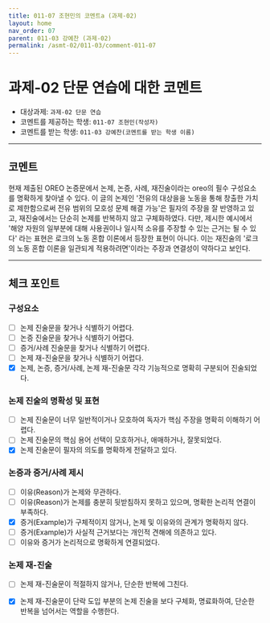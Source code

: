 ```yaml
---
title: 011-07 조현민의 코멘트a (과제-02) 
layout: home
nav_order: 07
parent: 011-03 강예찬 (과제-02)
permalink: /asmt-02/011-03/comment-011-07
---
```


# 과제-02 단문 연습에 대한 코멘트

- 대상과제: `과제-02 단문 연습`
- 코멘트를 제공하는 학생: `011-07 조현민(작성자)` 
- 코멘트를 받는 학생: `011-03 강예찬(코멘트를 받는 학생 이름)` 

---

## 코멘트

현재 제출된 OREO 논증문에서 논제, 논증, 사례, 재진술이라는 oreo의 필수 구성요소를 명확하게 찾아낼 수 있다. 이 글의 논제인 '전유의 대상을을 노동을 통해 창출한 가치로 제한함으로써 전유 범위의 모호성 문제 해결 가능'은 필자의 주장을 잘 반영하고 있고, 재진술에서는 단순히 논제를 반복하지 않고 구체화하였다. 다만, 제시한 예시에서 '해양 자원의 일부분에 대해 사용권이나 일시적 소유를 주장할 수 있는 근거는 될 수 있다' 라는 표현은 로크의 노동 혼합 이론에서 등장한 표현이 아니다. 이는 재진술의 '로크의 노동 혼합 이론을 일관되게 적용하려면'이라는 주장과 연결성이 약하다고 보인다.  

---

## 체크 포인트

### **구성요소**
- [ ] 논제 진술문을 찾거나 식별하기 어렵다.
- [ ] 논증 진술문을 찾거나 식별하기 어렵다.
- [ ] 증거/사례 진술문을 찾거나 식별하기 어렵다.
- [ ] 논제 재-진술문을 찾거나 식별하기 어렵다.
- [x] 논제, 논증, 증거/사례, 논제 재-진술문 각각 기능적으로 명확히 구분되어 진술되었다.

### **논제 진술의 명확성 및 표현**  
- [ ] 논제 진술문이 너무 일반적이거나 모호하여 독자가 핵심 주장을 명확히 이해하기 어렵다.  
- [ ] 논제 진술문의 핵심 용어 선택이 모호하거나, 애매하거나, 잘못되었다.  
- [x] 논제 진술문이 필자의 의도를 명확하게 전달하고 있다.  

### **논증과 증거/사례 제시**  
- [ ] 이유(Reason)가 논제와 무관하다.
- [ ] 이유(Reason)가 논제를 충분히 뒷받침하지 못하고 있으며, 명확한 논리적 연결이 부족하다.  
- [x] 증거(Example)가 구체적이지 않거나, 논제 및 이유와의 관계가 명확하지 않다. 
- [ ] 증거(Example)가 사실적 근거보다는 개인적 견해에 의존하고 있다.  
- [ ] 이유와 증거가 논리적으로 명확하게 연결되었다.  

### **논제 재-진술**  
- [ ] 논제 재-진술문이 적절하지 않거나, 단순한 반복에 그친다.   
- [x] 논제 재-진술문이 단락 도입 부분의 논제 진술을 보다 구체화, 명료화하여, 단순한 반복을 넘어서는 역할을 수행한다.  

